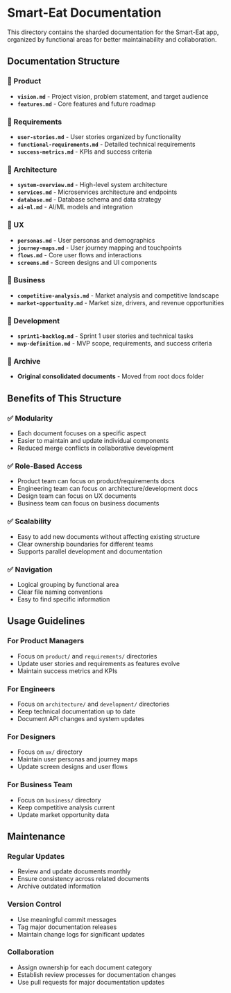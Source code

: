 # Smart-Eat Documentation

This directory contains the sharded documentation for the Smart-Eat app, organized by functional areas for better maintainability and collaboration.

## Documentation Structure

### 📁 Product
- **`vision.md`** - Project vision, problem statement, and target audience
- **`features.md`** - Core features and future roadmap

### 📁 Requirements
- **`user-stories.md`** - User stories organized by functionality
- **`functional-requirements.md`** - Detailed technical requirements
- **`success-metrics.md`** - KPIs and success criteria

### 📁 Architecture
- **`system-overview.md`** - High-level system architecture
- **`services.md`** - Microservices architecture and endpoints
- **`database.md`** - Database schema and data strategy
- **`ai-ml.md`** - AI/ML models and integration

### 📁 UX
- **`personas.md`** - User personas and demographics
- **`journey-maps.md`** - User journey mapping and touchpoints
- **`flows.md`** - Core user flows and interactions
- **`screens.md`** - Screen designs and UI components

### 📁 Business
- **`competitive-analysis.md`** - Market analysis and competitive landscape
- **`market-opportunity.md`** - Market size, drivers, and revenue opportunities

### 📁 Development
- **`sprint1-backlog.md`** - Sprint 1 user stories and technical tasks
- **`mvp-definition.md`** - MVP scope, requirements, and success criteria

### 📁 Archive
- **Original consolidated documents** - Moved from root docs folder

## Benefits of This Structure

### ✅ **Modularity**
- Each document focuses on a specific aspect
- Easier to maintain and update individual components
- Reduced merge conflicts in collaborative development

### ✅ **Role-Based Access**
- Product team can focus on product/requirements docs
- Engineering team can focus on architecture/development docs
- Design team can focus on UX documents
- Business team can focus on business documents

### ✅ **Scalability**
- Easy to add new documents without affecting existing structure
- Clear ownership boundaries for different teams
- Supports parallel development and documentation

### ✅ **Navigation**
- Logical grouping by functional area
- Clear file naming conventions
- Easy to find specific information

## Usage Guidelines

### For Product Managers
- Focus on `product/` and `requirements/` directories
- Update user stories and requirements as features evolve
- Maintain success metrics and KPIs

### For Engineers
- Focus on `architecture/` and `development/` directories
- Keep technical documentation up to date
- Document API changes and system updates

### For Designers
- Focus on `ux/` directory
- Maintain user personas and journey maps
- Update screen designs and user flows

### For Business Team
- Focus on `business/` directory
- Keep competitive analysis current
- Update market opportunity data

## Maintenance

### Regular Updates
- Review and update documents monthly
- Ensure consistency across related documents
- Archive outdated information

### Version Control
- Use meaningful commit messages
- Tag major documentation releases
- Maintain change logs for significant updates

### Collaboration
- Assign ownership for each document category
- Establish review processes for documentation changes
- Use pull requests for major documentation updates 